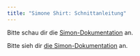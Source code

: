```yaml
---
title: "Simone Shirt: Schnittanleitung"
---
```


<Note>

Bitte schau dir die [Simon-Dokumentation](/docs/patterns/simon/) an.

Bitte sieh dir [die Simon-Dokumentation](/docs/designs/simon/) an.

</Note>
